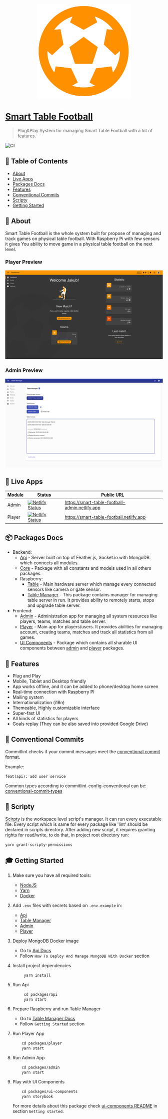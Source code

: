 <div align="center">
  <a href="https://smart-table-football-admin.netlify.app">
    <img alt="Guitar Book" src="assets/stf-logo_ball_orange_transparent.png" width="300" />
  </a>
</div>

# [Smart Table Football](https://github.com/Jozwiaczek/smart-table-football)

> Plug&Play System for managing Smart Table Football with a lot of features.

![CI](https://github.com/Jozwiaczek/smart-table-football/workflows/Continuous%20Integration/badge.svg)

## 🚩 Table of Contents

- [About](#-about)
- [Live Apps](#-live-apps)
- [Packages Docs](#-packages-docs)
- [Features](#-features)
- [Conventional Commits](#-conventional-commits)
- [Scripty](#-scripty)
- [Getting Started](#-getting-started)

## 📖 About

Smart Table Football is the whole system built for propose of managing and track games on physical table football.
With Raspberry Pi with few sensors it gives You ability to move game in a physical table football on the next level.

### Player Preview

<img alt="player dashboard preview" src="assets/screenshots/player-dashboard.png" />
<br/>

### Admin Preview

<img alt="player dashboard preview" src="assets/screenshots/admin-table-manager.png" />

## 👀 Live Apps

| Module | Status                                                                                                                                                                          | Public URL                                     |
| ------ | ------------------------------------------------------------------------------------------------------------------------------------------------------------------------------- | ---------------------------------------------- |
| Admin  | [![Netlify Status](https://api.netlify.com/api/v1/badges/3335005e-5758-43b6-88bc-ceb21cd6967c/deploy-status)](https://app.netlify.com/sites/smart-table-football-admin/deploys) | https://smart-table-football-admin.netlify.app |
| Player | [![Netlify Status](https://api.netlify.com/api/v1/badges/24c1e8b5-9fd2-4508-a0a8-ee00626f036c/deploy-status)](https://app.netlify.com/sites/smart-table-football/deploys)       | https://smart-table-football.netlify.app       |

## 📦 Packages Docs

- Backend:
  - [Api](./packages/api/README.md) - Server built on top of Feather.js, Socket.io with MongoDB which connects all modules.
  - [Core](./packages/core/README.md) - Package with all constants and models used in all others packages.
  - Raspberry:
    - [Table](./packages/table/README.md) - Main hardware server which manage every connected sensors like camera or gate sensor.
    - [Table Manager](./packages/table-manager/README.md) - This package contains manager for managing table server in run. It provides ability to remotely starts, stops and upgrade table server.
- Frontend:
  - [Admin](./packages/admin/README.md) - Administration app for managing all system resources like players, teams, matches and table server.
  - [Player](./packages/player/README.md) - Main app for players/users. It provides abilities for managing account, creating teams, matches and track all statistics from all games.
  - [UI Components](./packages/ui-components/README.md) - Package which contains all sharable UI components between [admin](../admin/README.md) and [player](../player/README.md) packages.

## 🎨 Features

- Plug and Play
- Mobile, Tablet and Desktop friendly
- App works offline, and it can be added to phone/desktop home screen
- Real-time connection with Raspberry PI
- Mailing system
- Internationalization (i18n)
- Themeable, Highly customizable interface
- Super-fast UI
- All kinds of statistics for players
- Goals replay (They can be also saved into provided Google Drive)

## 📏 Conventional Commits

Commitlint checks if your commit messages meet the [conventional commit](https://www.conventionalcommits.org/en/v1.0.0/) format.

Example:

```git
feat(api): add user service
```

Common types according to commitlint-config-conventional can be:
[conventional-commit-types](https://github.com/commitizen/conventional-commit-types/blob/master/index.json)

## 📝 Scripty

[Scirpty](https://github.com/testdouble/scripty) is the workspace level script's manager. It can run every executable file.
Every script which is same for every package like 'lint' should be declared in scripts directory.
After adding new script, it requires granting rights for read/write, to do that, in project root directory run:

```shell
yarn grant-scripty-permissions
```

## 🎓 Getting Started

1. Make sure you have all required tools:

   - [NodeJS](https://nodejs.org/)
   - [Yarn](https://yarnpkg.com/)
   - [Docker](https://www.docker.com/)

2. Add `.env` files with secrets based on `.env.example` in:

   - [Api](./packages/api)
   - [Table Manager](./packages/table-manager)
   - [Admin](./packages/admin)
   - [Player](./packages/player)

3. Deploy MongoDB Docker image

   - Go to [Api Docs](./packages/api/README.md)
   - Follow `How To Deploy And Manage MongoDB With Docker` section

4. Install project dependencies

   ```shell script
        yarn install
   ```

5. Run Api

   ```shell script
        cd packages/api
        yarn start
   ```

6. Prepare Raspberry and run Table Manager

   - Go to [Table Manager Docs](./packages/table-manager/README.md)
   - Follow `Getting Started` section

7. Run Player App

   ```shell script
       cd packages/player
       yarn start
   ```

8. Run Admin App

   ```shell script
       cd packages/admin
       yarn start
   ```

9. Play with UI Components

   ```shell script
       cd packages/ui-components
       yarn storybook
   ```

   For more details about this package check [ui-components README](./packages/api/README.md) in section `Getting started`.
